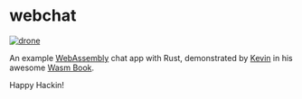 # webchat

[![drone]](https://cloud.drone.io/keithnoguchi/webchat)

An example [WebAssembly] chat app with Rust, demonstrated by [Kevin] in his awesome [Wasm Book].

Happy Hackin!

[drone]: https://cloud.drone.io/api/badges/keithnoguchi/webchat/status.svg
[webassembly]: https://webassembly.org/
[kevin]: https://twitter.com/KevinHoffman
[wasm book]: https://pragprog.com/book/khrust/programming-webassembly-with-rust
